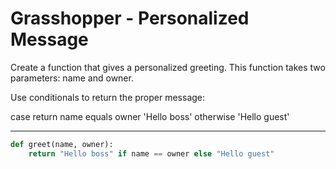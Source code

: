 # Grasshopper - Personalized Message

Create a function that gives a personalized greeting. This function takes two parameters: name and owner.

Use conditionals to return the proper message:

case	return
name equals owner	'Hello boss'
otherwise	'Hello guest'

---

```py
def greet(name, owner):
    return "Hello boss" if name == owner else "Hello guest"
```
